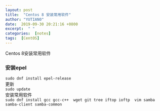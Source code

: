 ```yaml
---
layout: post                      
title:  "Centos 8 安装常用软件"
author: "YUTIAN0"           
date:  2019-09-30 20:21:16 +0800
excerpt:  " "  
categories:  [notes]                
tags:  [CentOS]
---            
```

Centos 8安装常用软件
### 安装epel  
`sudo dnf install epel-release`  
 更新  
`sudo update`  
 安装常用软件  
`sudo dnf install gcc gcc-c++  wget git tree iftop ioftp  vim samba samba-client samba-common`

